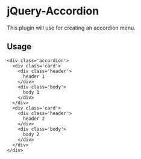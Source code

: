# jQuery-Accordion
This plugin will use for creating an accordion menu.

<h2>Usage</h2>

```
<div class='accordion'>
  <div class='card'>
    <div class='header'>
      header 1
    </div>
    <div class='body'>
      body 1
    </div>
  </div>
  <div class='card'>
    <div class='header'>
      header 2
    </div>
    <div class='body'>
      body 2
    </div>
  </div>
</div>
```
